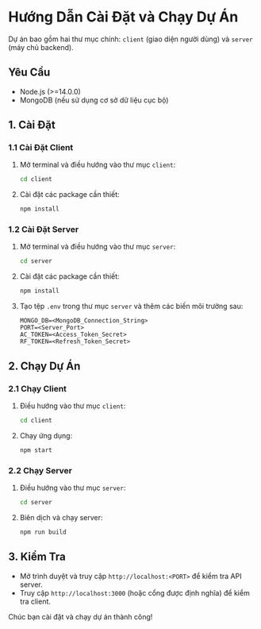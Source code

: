 # Hướng Dẫn Cài Đặt và Chạy Dự Án

Dự án bao gồm hai thư mục chính: `client` (giao diện người dùng) và `server` (máy chủ backend). 
## Yêu Cầu

- Node.js (>=14.0.0)
- MongoDB (nếu sử dụng cơ sở dữ liệu cục bộ)

## 1. Cài Đặt

### 1.1 Cài Đặt Client

1. Mở terminal và điều hướng vào thư mục `client`:
   ```sh
   cd client
   ```
2. Cài đặt các package cần thiết:
   ```sh
   npm install
   ```

### 1.2 Cài Đặt Server

1. Mở terminal và điều hướng vào thư mục `server`:
   ```sh
   cd server
   ```
2. Cài đặt các package cần thiết:
   ```sh
   npm install
   ```
3. Tạo tệp `.env` trong thư mục `server` và thêm các biến môi trường sau:
   ```env
   MONGO_DB=<MongoDB_Connection_String>
   PORT=<Server_Port>
   AC_TOKEN=<Access_Token_Secret>
   RF_TOKEN=<Refresh_Token_Secret>
   ```

## 2. Chạy Dự Án

### 2.1 Chạy Client

1. Điều hướng vào thư mục `client`:
   ```sh
   cd client
   ```
2. Chạy ứng dụng:
   ```sh
   npm start
   ```

### 2.2 Chạy Server

1. Điều hướng vào thư mục `server`:
   ```sh
   cd server
   ```
2. Biên dịch và chạy server:
   ```sh
   npm run build
   ```

## 3. Kiểm Tra
- Mở trình duyệt và truy cập `http://localhost:<PORT>` để kiểm tra API server.
- Truy cập `http://localhost:3000` (hoặc cổng được định nghĩa) để kiểm tra client.

Chúc bạn cài đặt và chạy dự án thành công!

